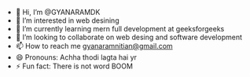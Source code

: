 - 👋 Hi, I’m @GYANARAMDK
- 👀 I’m interested in web desining
- 🌱 I’m currently learning mern full development at geeksforgeeks
- 💞️ I’m looking to collaborate on web desing and software development
- 📫 How to reach me gyanaramnitian@gmail.com
- 😄 Pronouns: Achha thodi lagta hai yr 
- ⚡ Fun fact: There is not word BOOM

<!---
GYANARAMDK/GYANARAMDK is a ✨ special ✨ repository because its `README.md` (this file) appears on your GitHub profile.
You can click the Preview link to take a look at your changes.
--->
